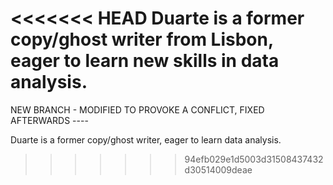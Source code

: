 <<<<<<< HEAD
Duarte is a former copy/ghost writer from Lisbon, eager to learn new skills in data analysis.
=======
NEW BRANCH - MODIFIED TO PROVOKE A CONFLICT, FIXED AFTERWARDS ----

Duarte is a former copy/ghost writer, eager to learn data analysis.
>>>>>>> 94efb029e1d5003d31508437432d30514009deae


